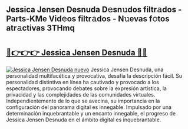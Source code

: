 ## Jessica Jensen Desnuda D𝚎sn𝚞dos filtr𝚊dos - Parts-KMe Vid𝚎os filtr𝚊dos - N𝚞evas f𝚘tos atr𝚊ctivas 3THmq

# <h2><a href="http://mbbqwk0.tromn.icu/?c=Jessica+Jensen+Desnuda">🔗👉👉👉 Jessica Jensen Desnuda 🔗🔗</a></h2>

[![Jessica Jensen Desnuda nuevo](https://i.imgur.com/pEAQMta.gif)](http://mbbqwk0.tromn.icu/?c=Jessica+Jensen+Desnuda)
Jessica Jensen Desnuda, una personalidad multifacética y provocativa, desafía la descripción fácil. Su personalidad distintiva en línea ha cautivado y provocado a los espectadores, provocando debates sobre la expresión artística, la privacidad y las complejidades de las comunidades virtuales. Independientemente de lo que se avecina, su importancia en la configuración del panorama digital es innegable. Impulsado por una determinación inquebrantable y un encanto innegable, el progreso de Jessica Jensen Desnuda en el ámbito digital es inquebrantable.

